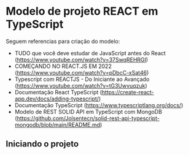 # Modelo de projeto REACT em TypeScript 
Seguem referencias para criação do modelo:
- TUDO que você deve estudar de JavaScript antes do React (https://www.youtube.com/watch?v=37SwqREHRGI)
- COMEÇANDO NO REACT.JS EM 2022 (https://www.youtube.com/watch?v=pDbcC-xSat46)
- Typescript com REACTJS - Do Iniciante ao Avançado (https://www.youtube.com/watch?v=tG3Uwvuqzuk)
- Documentação React TypeScript (https://create-react-app.dev/docs/adding-typescript/)
- Documentação TypeScript (https://www.typescriptlang.org/docs/)
- Modelo de REST SOLID API em TypeScript com MongoDB (https://github.com/Jolsentecn/solid-rest-api-typescript-mongodb/blob/main/README.md)

## Iniciando o projeto
